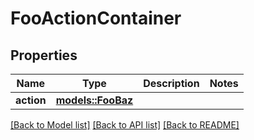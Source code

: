 # FooActionContainer

## Properties

Name | Type | Description | Notes
------------ | ------------- | ------------- | -------------
**action** | [**models::FooBaz**](Baz.md) |  | 

[[Back to Model list]](../README.md#documentation-for-models) [[Back to API list]](../README.md#documentation-for-api-endpoints) [[Back to README]](../README.md)


